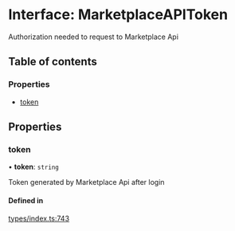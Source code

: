 # Interface: MarketplaceAPIToken

Authorization needed to request to Marketplace Api

## Table of contents

### Properties

- [token](MarketplaceAPIToken.md#token)

## Properties

### token

• **token**: `string`

Token generated by Marketplace Api after login

#### Defined in

[types/index.ts:743](https://github.com/nevermined-io/react-components/blob/b3fb28e/catalog/src/types/index.ts#L743)
